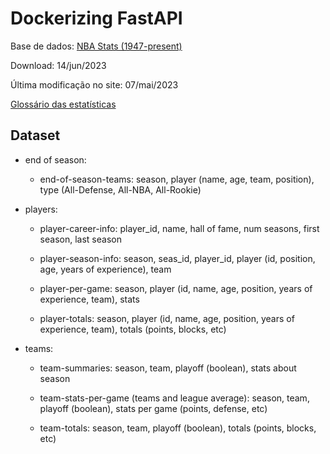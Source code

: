 # Dockerizing FastAPI 

Base de dados: [NBA Stats (1947-present)](https://www.kaggle.com/datasets/sumitrodatta/nba-aba-baa-stats)

Download: 14/jun/2023

Última modificação no site: 07/mai/2023

[Glossário das estatísticas](https://www.basketball-reference.com/about/glossary.html)

## Dataset

- end of season:

    - end-of-season-teams: season, player (name, age, team, position), type (All-Defense, All-NBA, All-Rookie)

- players:

    - player-career-info: player_id, name, hall of fame, num seasons, first season, last season

    - player-season-info: season, seas_id, player_id, player (id, position, age, years of experience), team

    - player-per-game: season, player (id, name, age, position, years of experience, team), stats

    - player-totals: season, player (id, name, age, position, years of experience, team), totals (points, blocks, etc)

- teams:

    - team-summaries: season, team, playoff (boolean), stats about season

    - team-stats-per-game (teams and league average): season, team, playoff (boolean), stats per game (points, defense, etc)

    - team-totals: season, team, playoff (boolean), totals (points, blocks, etc)